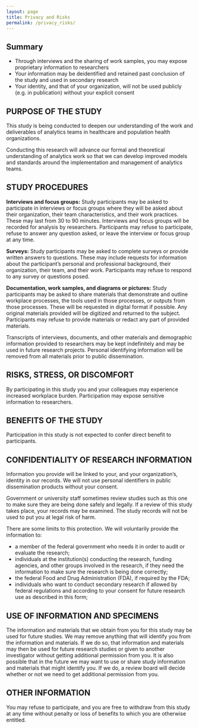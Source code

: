 ```yaml
---
layout: page
title: Privacy and Risks
permalink: /privacy_risks/
---
```


## Summary

- Through interviews and the sharing of work samples, you may expose proprietary information to researchers
- Your information may be deidentified and retained past conclusion of the study and used in secondary research
- Your identity, and that of your organization, will not be used publicly (e.g. in publication) without your explicit consent

## PURPOSE OF THE STUDY

This study is being conducted to deepen our understanding of the work and deliverables of analytics teams in healthcare and population health organizations. 

Conducting this research will advance our formal and theoretical understanding of analytics work so that we can develop improved models and standards around the implementation and management of analytics teams.

## STUDY PROCEDURES

**Interviews and focus groups:** Study participants may be asked to participate in interviews or focus groups where they will be asked about their organization, their team characteristics, and their work practices. These may last from 30 to 90 minutes. Interviews and focus groups will be recorded for analysis by researchers. Participants may refuse to participate, refuse to answer any question asked, or leave the interview or focus group at any time. 

**Surveys:** Study participants may be asked to complete surveys or provide written answers to questions. These may include requests for information about the participant’s personal and professional background, their organization, their team, and their work. Participants may refuse to respond to any survey or questions posed.

**Documentation, work samples, and diagrams or pictures:** Study participants may be asked to share materials that demonstrate and outline workplace processes, the tools used in those processes, or outputs from those processes. These will be requested in digital format if possible. Any original materials provided will be digitized and returned to the subject. Participants may refuse to provide materials or redact any part of provided materials.

Transcripts of interviews, documents, and other materials and demographic information provided to researchers may be kept indefinitely and may be used in future research projects. Personal identifying information will be removed from all materials prior to public dissemination.

## RISKS, STRESS, OR DISCOMFORT

By participating in this study you and your colleagues may experience increased workplace burden. Participation may expose sensitive information to researchers. 

## BENEFITS OF THE STUDY

Participation in this study is not expected to confer direct benefit to participants.

## CONFIDENTIALITY OF RESEARCH INFORMATION

Information you provide will be linked to your, and your organization’s, identity in our records. We will not use personal identifiers in public dissemination products without your consent. 

Government or university staff sometimes review studies such as this one to make sure they are being done safely and legally.  If a review of this study takes place, your records may be examined. The study records will not be used to put you at legal risk of harm.

There are some limits to this protection. We will voluntarily provide the information to:
- a member of the federal government who needs it in order to audit or evaluate the research;
- individuals at the institution(s) conducting the research, funding agencies, and other groups involved in the research, if they need the information to make sure the research is being done correctly;
- the federal Food and Drug Administration (FDA), if required by the FDA;
- individuals who want to conduct secondary research if allowed by federal regulations and according to your consent for future research use as described in this form;

## USE OF INFORMATION AND SPECIMENS

The information and materials that we obtain from you for this study may be used for future studies. We may remove anything that will identify you from the information and materials. If we do so, that information and materials may then be used for future research studies or given to another investigator without getting additional permission from you. It is also possible that in the future we may want to use or share study information and materials that might identify you. If we do, a review board will decide whether or not we need to get additional permission from you. 

## OTHER INFORMATION

You may refuse to participate, and you are free to withdraw from this study at any time without penalty or loss of benefits to which you are otherwise entitled.
